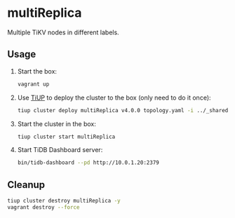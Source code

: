 # multiReplica

Multiple TiKV nodes in different labels.

## Usage

1. Start the box:

   ```bash
   vagrant up
   ```

1. Use [TiUP](https://tiup.io/) to deploy the cluster to the box (only need to do it once):

   ```bash
   tiup cluster deploy multiReplica v4.0.0 topology.yaml -i ../_shared/vagrant_key -y --user vagrant
   ```

1. Start the cluster in the box:

   ```bash
   tiup cluster start multiReplica
   ```

1. Start TiDB Dashboard server:

   ```bash
   bin/tidb-dashboard --pd http://10.0.1.20:2379
   ```

## Cleanup

```bash
tiup cluster destroy multiReplica -y
vagrant destroy --force
```
